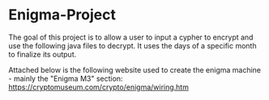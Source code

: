 # Enigma-Project
The goal of this project is to allow a user to input a cypher to encrypt and use the following java files to decrypt. It uses the days of a specific month to finalize its output. 

Attached below is the following website used to create the enigma machine - mainly the "Enigma M3" section:
https://cryptomuseum.com/crypto/enigma/wiring.htm
